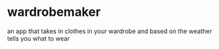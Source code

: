# wardrobemaker
an app that takes in clothes in your wardrobe and based on the weather tells you what to wear
